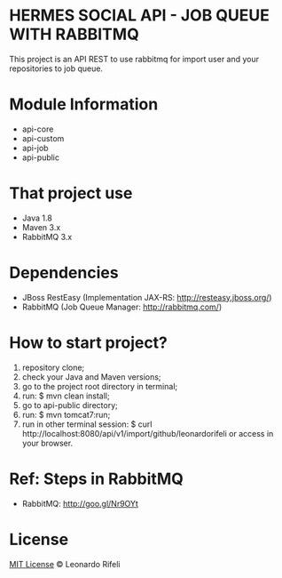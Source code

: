 HERMES SOCIAL API - JOB QUEUE WITH RABBITMQ
===========================================

This project is an API REST to use rabbitmq for import user and your repositories to job queue.

Module Information
========================

* api-core
* api-custom
* api-job
* api-public

That project use
========================

* Java 1.8
* Maven 3.x
* RabbitMQ 3.x

Dependencies
========================

* JBoss RestEasy (Implementation JAX-RS: http://resteasy.jboss.org/)
* RabbitMQ (Job Queue Manager: http://rabbitmq.com/)

How to start project?
========================

1. repository clone;
2. check your Java and Maven versions;
3. go to the project root directory in terminal;
4. run: $ mvn clean install;
5. go to api-public directory;
6. run: $ mvn tomcat7:run;
7. run in other terminal session: $ curl http://localhost:8080/api/v1/import/github/leonardorifeli or access in your browser.

Ref: Steps in RabbitMQ
======================

* RabbitMQ: http://goo.gl/Nr9OYt

License
========================

[MIT License](http://leonardorifeli.mit-license.org/) © Leonardo Rifeli